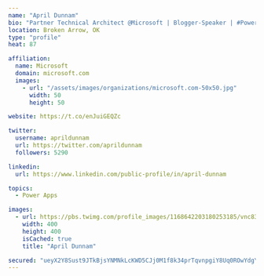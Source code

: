 ```yaml
---
name: "April Dunnam"
bio: "Partner Technical Architect @Microsoft | Blogger-Speaker | #PowerApps, #PowerAutomate, #Office365, #SharePoint | #WIT | #Karaoke Queen"
location: Broken Arrow, OK
type: "profile"
heat: 87

affiliation:
  name: Microsoft
  domain: microsoft.com
  images:
    - url: "/assets/images/organizations/microsoft.com-50x50.jpg"
      width: 50
      height: 50

website: https://t.co/enJuiGEQZc

twitter:
  username: aprildunnam
  url: https://twitter.com/aprildunnam
  followers: 5290

linkedin:
  url: https://www.linkedin.com/public-profile/in/april-dunnam

topics:
  - Power Apps

images:
  - url: https://pbs.twimg.com/profile_images/1168642203180253185/vnc83eOg_400x400.jpg
    width: 400
    height: 400
    isCached: true
    title: "April Dunnam"

secured: "ueyX2Y8Sust9JTkBjsYNMNkLcKWD5CJj0M1f8k34prTqvnpgiY8Uq0ROwYdgYdQ4IAoQQLr3fZ+0AnO1Upf/dq7l+ke3fg8G8nfxoXUtX9QYRDlfG2XssQVoRdqsl6FZQoNjhv4CL2bUUTIZ+LDEHxfThkZv2pfDvCJhQp2GUUVVO+EyVNhbYsKNwsXlRK1c50vzTzXs6YSRt2nRaxtGjKJalI2R9a1ZrpyT9OooWEk55oXF2KrWlIKn8ZUvhHxPFyl1APxs/X50Xm60K39Gz/j9XkNruNS2T4F5uoeWKiwsCtc7AkFxij9qPPYpBUTdpUXZfpQozQFiGPYaPazS4ZuKwyzkyHR98OlhVz/cZ2KvoNXyBrqYu1tOza49evAnSgRwNC/gC6xwOFOVw7QJzn0tAcmWrC4kqDbyHIprPpw=;3FtiUkR3q1BNqBsHuzDPaw=="
---
```


